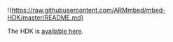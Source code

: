 
!{https://raw.githubusercontent.com/ARMmbed/mbed-HDK/master/README.md}

The HDK is [available here](https://github.com/ARMmbed/mbed-HDK).
